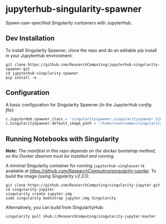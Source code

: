 # jupyterhub-singularity-spawner
Spawn user-specified Singularity containers with JupyterHub.

## Dev Installation
To install Singularity Spawner, clone the repo and do an editable pip install in your JupyterHub environment:
```
git clone https://github.com/ResearchComputing/jupyterhub-singularity-spawner.git
cd jupyterhub-singularity-spawner
pip install -e .
```

## Configuration
A basic configuration for Singularity Spawner _(in the JupyterHub config file)_:
```python
c.JupyterHub.spawner_class = 'singularityspawner.singularityspawner.SingularitySpawner'
c.SingularitySpawner.default_image_path = "/home/<username>/singularity/jupyter.img"
```

## Running Notebooks with Singularity
_**Note:** The manifest in this repo depends on the docker bootstrap method, so the Docker daemon must be installed and running._

A minimal Singularity container for running `jupyterhub-singleuser` is available at https://github.com/ResearchComputing/singularity-jupyter. To build the image _(using Singularity v2.3.1)_:
```
git clone https://github.com/ResearchComputing/singularity-jupyter.git
cd singularity-jupyter
singularity create jupyter.img
sudo singularity bootstrap jupyter.img Singularity
```

Alternatively, you can build from SingularityHub:
```
singularity pull shub://ResearchComputing/singularity-jupyter:master
```
